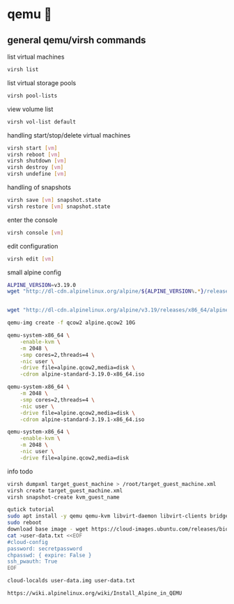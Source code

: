 # qemu 👀

## general qemu/virsh commands

list virtual machines

```sh
virsh list
```

list virtual storage pools

```sh
virsh pool-lists
```

view volume list

```sh
virsh vol-list default
```

handling start/stop/delete virtual machines

```sh
virsh start [vm]
virsh reboot [vm]
virsh shutdown [vm]
virsh destroy [vm]
virsh undefine [vm]
```

handling of snapshots

```sh
virsh save [vm] snapshot.state
virsh restore [vm] snapshot.state
```

enter the console

```sh
virsh console [vm]
```

edit configuration

```sh
virsh edit [vm]

```

small alpine config

```sh
ALPINE_VERSION=v3.19.0
wget "http://dl-cdn.alpinelinux.org/alpine/${ALPINE_VERSION%.*}/releases/x86_64/alpine-standard-${ALPINE_VERSION}-x86_64.iso"


wget "http://dl-cdn.alpinelinux.org/alpine/v3.19/releases/x86_64/alpine-standard-3.19.1-x86_64.iso"

qemu-img create -f qcow2 alpine.qcow2 10G

qemu-system-x86_64 \
    -enable-kvm \
    -m 2048 \
    -smp cores=2,threads=4 \
    -nic user \
    -drive file=alpine.qcow2,media=disk \
    -cdrom alpine-standard-3.19.0-x86_64.iso

qemu-system-x86_64 \
    -m 2048 \
    -smp cores=2,threads=4 \
    -nic user \
    -drive file=alpine.qcow2,media=disk \
    -cdrom alpine-standard-3.19.1-x86_64.iso

qemu-system-x86_64 \
    -enable-kvm \
    -m 2048 \
    -nic user \
    -drive file=alpine.qcow2,media=disk
```

info todo

```sh
virsh dumpxml target_guest_machine > /root/target_guest_machine.xml
virsh create target_guest_machine.xml
virsh snapshot-create kvm_guest_name

qutick tutorial
sudo apt install -y qemu qemu-kvm libvirt-daemon libvirt-clients bridge-utils virt-manager cloud-image-utils libguestfs-tools
sudo reboot
download base image - wget https://cloud-images.ubuntu.com/releases/bionic/release/ubuntu-18.04-server-cloudimg-amd64.img
cat >user-data.txt <<EOF
#cloud-config
password: secretpassword
chpasswd: { expire: False }
ssh_pwauth: True
EOF

cloud-localds user-data.img user-data.txt

https://wiki.alpinelinux.org/wiki/Install_Alpine_in_QEMU
```
